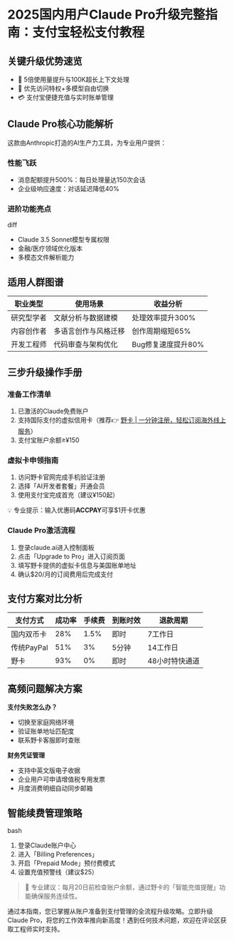 # 2025国内用户Claude Pro升级完整指南：支付宝轻松支付教程

## 关键升级优势速览
- 🚀 5倍使用量提升与100K超长上下文处理
- 💎 优先访问特权+多模型自由切换
- 💳 支付宝便捷充值与实时账单管理

## Claude Pro核心功能解析
这款由Anthropic打造的AI生产力工具，为专业用户提供：

### 性能飞跃
- 消息配额提升500%：每日处理量达150次会话
- 企业级响应速度：对话延迟降低40%

### 进阶功能亮点
diff
+ Claude 3.5 Sonnet模型专属权限
+ 金融/医疗领域优化版本
+ 多模态文件解析能力


## 适用人群图谱
| 职业类型       | 使用场景                 | 收益分析             |
|----------------|--------------------------|----------------------|
| 研究型学者     | 文献分析与数据建模       | 处理效率提升300%     |
| 内容创作者     | 多语言创作与风格迁移     | 创作周期缩短65%      |
| 开发工程师     | 代码审查与架构优化       | Bug修复速度提升80%   |

## 三步升级操作手册

### 准备工作清单
1. 已激活的Claude免费账户
2. 支持国际支付的虚拟信用卡（推荐👉 [野卡 | 一分钟注册，轻松订阅海外线上服务](https://bbtdd.com/yeka)）
3. 支付宝账户余额≥¥150

### 虚拟卡申领指南
1. 访问野卡官网完成手机验证注册
2. 选择「AI开发者套餐」开通会员
3. 使用支付宝完成首充（建议¥150起）

💡 专业提示：输入优惠码**ACCPAY**可享$1开卡优惠

### Claude Pro激活流程
1. 登录claude.ai进入控制面板
2. 点击「Upgrade to Pro」进入订阅页面
3. 填写野卡提供的虚拟卡信息与美国账单地址
4. 确认$20/月的订阅费用后完成支付

## 支付方案对比分析
| 支付方式     | 成功率 | 手续费 | 到账时效 | 退款周期     |
|------------|-------|-------|---------|-------------|
| 国内双币卡  | 28%   | 1.5%  | 即时     | 7工作日      |
| 传统PayPal  | 51%   | 3%    | 5分钟    | 14工作日     |
| 野卡    | 93%   | 0%    | 即时     | 48小时特快通道 |

## 高频问题解决方案
**支付失败怎么办？**
- 切换至家庭网络环境
- 验证账单地址匹配度
- 联系野卡客服即时查账

**财务凭证管理**
- 支持中英文版电子收据
- 企业用户可申请增值税专用发票
- 月度消费明细自动同步邮箱

## 智能续费管理策略
bash
1. 登录Claude账户中心
2. 进入「Billing Preferences」
3. 开启「Prepaid Mode」预付费模式
4. 设置充值预警线（建议$25）


> 📌 专业建议：每月20日前检查账户余额，通过野卡的「智能充值提醒」功能确保服务连续性。

通过本指南，您已掌握从账户准备到支付管理的全流程升级攻略。立即升级Claude Pro，将您的工作效率推向新高度！遇到任何技术问题，欢迎在评论区获取工程师实时支持。